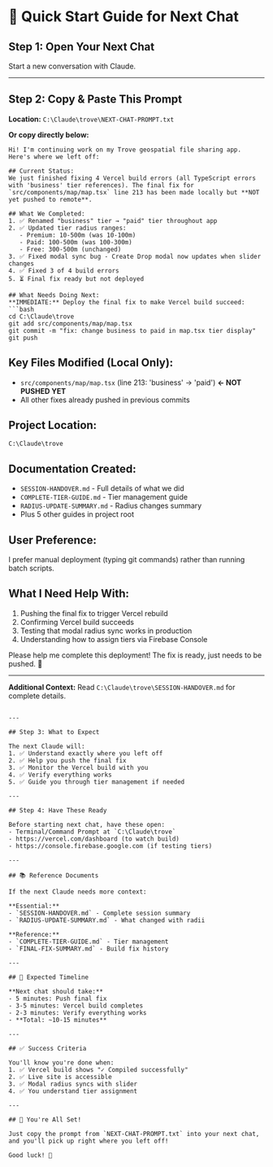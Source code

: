 # 🎯 Quick Start Guide for Next Chat

## Step 1: Open Your Next Chat

Start a new conversation with Claude.

---

## Step 2: Copy & Paste This Prompt

**Location:** `C:\Claude\trove\NEXT-CHAT-PROMPT.txt`

**Or copy directly below:**

```
Hi! I'm continuing work on my Trove geospatial file sharing app. Here's where we left off:

## Current Status:
We just finished fixing 4 Vercel build errors (all TypeScript errors with 'business' tier references). The final fix for `src/components/map/map.tsx` line 213 has been made locally but **NOT yet pushed to remote**.

## What We Completed:
1. ✅ Renamed "business" tier → "paid" tier throughout app
2. ✅ Updated tier radius ranges:
   - Premium: 10-500m (was 10-100m)
   - Paid: 100-500m (was 100-300m)  
   - Free: 300-500m (unchanged)
3. ✅ Fixed modal sync bug - Create Drop modal now updates when slider changes
4. ✅ Fixed 3 of 4 build errors
5. ⏳ Final fix ready but not deployed

## What Needs Doing Next:
**IMMEDIATE:** Deploy the final fix to make Vercel build succeed:
```bash
cd C:\Claude\trove
git add src/components/map/map.tsx
git commit -m "fix: change business to paid in map.tsx tier display"
git push
```

## Key Files Modified (Local Only):
- `src/components/map/map.tsx` (line 213: 'business' → 'paid') **← NOT PUSHED YET**
- All other fixes already pushed in previous commits

## Project Location:
`C:\Claude\trove`

## Documentation Created:
- `SESSION-HANDOVER.md` - Full details of what we did
- `COMPLETE-TIER-GUIDE.md` - Tier management guide
- `RADIUS-UPDATE-SUMMARY.md` - Radius changes summary
- Plus 5 other guides in project root

## User Preference:
I prefer manual deployment (typing git commands) rather than running batch scripts.

## What I Need Help With:
1. Pushing the final fix to trigger Vercel rebuild
2. Confirming Vercel build succeeds
3. Testing that modal radius sync works in production
4. Understanding how to assign tiers via Firebase Console

Please help me complete this deployment! The fix is ready, just needs to be pushed. 🚀

---

**Additional Context:** Read `C:\Claude\trove\SESSION-HANDOVER.md` for complete details.
```

---

## Step 3: What to Expect

The next Claude will:
1. ✅ Understand exactly where you left off
2. ✅ Help you push the final fix
3. ✅ Monitor the Vercel build with you
4. ✅ Verify everything works
5. ✅ Guide you through tier management if needed

---

## Step 4: Have These Ready

Before starting next chat, have these open:
- Terminal/Command Prompt at `C:\Claude\trove`
- https://vercel.com/dashboard (to watch build)
- https://console.firebase.google.com (if testing tiers)

---

## 📚 Reference Documents

If the next Claude needs more context:

**Essential:**
- `SESSION-HANDOVER.md` - Complete session summary
- `RADIUS-UPDATE-SUMMARY.md` - What changed with radii

**Reference:**
- `COMPLETE-TIER-GUIDE.md` - Tier management
- `FINAL-FIX-SUMMARY.md` - Build fix history

---

## 🚀 Expected Timeline

**Next chat should take:**
- 5 minutes: Push final fix
- 3-5 minutes: Vercel build completes
- 2-3 minutes: Verify everything works
- **Total: ~10-15 minutes**

---

## ✅ Success Criteria

You'll know you're done when:
1. ✅ Vercel build shows "✓ Compiled successfully"
2. ✅ Live site is accessible
3. ✅ Modal radius syncs with slider
4. ✅ You understand tier assignment

---

## 🎉 You're All Set!

Just copy the prompt from `NEXT-CHAT-PROMPT.txt` into your next chat, and you'll pick up right where you left off!

Good luck! 🚀
